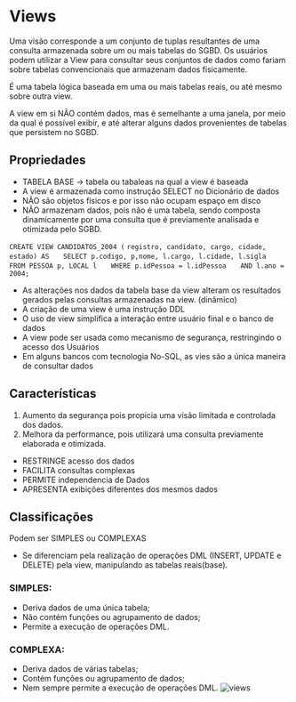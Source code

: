 # Views

Uma visão corresponde a um conjunto de tuplas resultantes de uma consulta armazenada sobre um ou mais tabelas do SGBD. Os usuários podem utilizar a View para consultar seus conjuntos de dados como fariam sobre tabelas convencionais que armazenam dados fisicamente.

É uma tabela lógica baseada em uma ou mais tabelas reais, ou até mesmo sobre outra view.

A view em si NÃO contém dados, mas é semelhante a uma janela, por meio da qual é possível exibir, e até alterar alguns dados provenientes de tabelas que persistem no SGBD.

## Propriedades
* TABELA BASE -> tabela ou tabaleas na qual a view é baseada
* A view é armazenada como instrução SELECT no Dicionário de dados
* NÃO são objetos físicos e por isso não ocupam espaço em disco
* NÃO armazenam dados, pois não é uma tabela, sendo composta dinamicamente por uma consulta que é previamente analisada e otimizada pelo SGBD.


```CREATE VIEW CANDIDATOS_2004 (```
```registro, candidato, cargo, cidade, estado) AS```
```   SELECT p.codigo, p,nome, l.cargo, l.cidade, l.sigla```
```   FROM PESSOA p, LOCAL l```
```   WHERE p.idPessoa = l.idPessoa```
```   AND l.ano = 2004;```


* As alterações nos dados da tabela base da view alteram os resultados gerados pelas consultas armazenadas na view. (dinâmico)
* A criação de uma view é uma instrução DDL
* O uso de view simplifica a interação entre usuário final e o banco de dados
* A view pode ser usada como mecanismo de segurança, restringindo o acesso dos Usuários
* Em alguns bancos com tecnologia No-SQL, as vies são a única maneira de consultar dados

## Características
1. Aumento da segurança pois propicia uma visão limitada e controlada dos dados.
2. Melhora da performance, pois utilizará uma consulta previamente elaborada e otimizada.

* RESTRINGE acesso dos dados
* FACILITA consultas complexas
* PERMITE independencia de Dados
* APRESENTA exibições diferentes dos mesmos dados 

## Classificações
Podem ser SIMPLES ou COMPLEXAS
* Se diferenciam pela realização de operações DML (INSERT, UPDATE e DELETE) pela view, manipulando as tabelas reais(base).

### SIMPLES:
* Deriva dados de uma única tabela;
* Não contém funções ou agrupamento de dados;
* Permite a execução de operações DML.
### COMPLEXA:
* Deriva dados de várias tabelas;
* Contém funções ou agrupamento de dados;
* Nem sempre permite a execução de operações DML.
![views](./img/views.png)